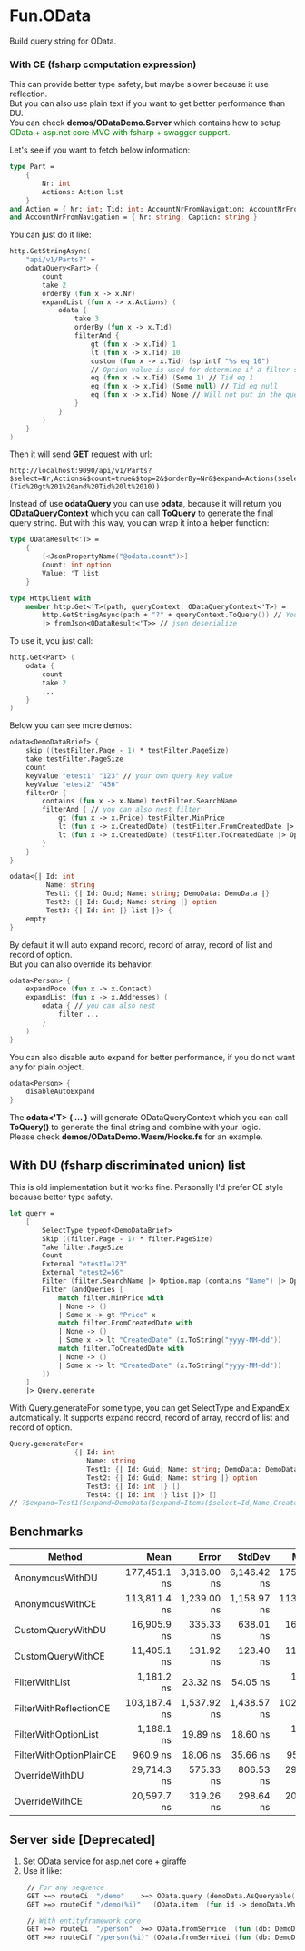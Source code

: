 # Fun.OData

Build query string for OData.

### With CE (fsharp computation expression)

This can provide better type safety, but maybe slower because it use reflection.  
But you can also use plain text if you want to get better performance than DU.  
You can check **demos/ODataDemo.Server** which contains how to setup <span style="color: green">OData + asp.net core MVC with fsharp + swagger support.</span>  

Let's see if you want to fetch below information:

```fsharp
type Part =
    {
        Nr: int
        Actions: Action list
    }
and Action = { Nr: int; Tid: int; AccountNrFromNavigation: AccountNrFromNavigation }
and AccountNrFromNavigation = { Nr: string; Caption: string }
```

You can just do it like:

```fsharp
http.GetStringAsync(
    "api/v1/Parts?" + 
    odataQuery<Part> {
        count
        take 2
        orderBy (fun x -> x.Nr)
        expandList (fun x -> x.Actions) (
            odata {
                take 3
                orderBy (fun x -> x.Tid)
                filterAnd {
                    gt (fun x -> x.Tid) 1
                    lt (fun x -> x.Tid) 10
                    custom (fun x -> x.Tid) (sprintf "%s eq 10")
                    // Option value is used for determine if a filter should be applied
                    eq (fun x -> x.Tid) (Some 1) // Tid eq 1
                    eq (fun x -> x.Tid) (Some null) // Tid eq null 
                    eq (fun x -> x.Tid) None // Will not put in the query string
                }
            }
        )
    }
)
```

Then it will send **GET** request with url:
```text
http://localhost:9090/api/v1/Parts?$select=Nr,Actions&$count=true&$top=2&$orderBy=Nr&$expand=Actions($select=Nr,Tid,AccountNrFromNavigation;$top=3;$orderBy=Tid;$expand=AccountNrFromNavigation($select=Nr,Caption);$filter=(Tid%20gt%201%20and%20Tid%20lt%2010))
```

Instead of use **odataQuery** you can use **odata**, because it will return you **ODataQueryContext** which you can call **ToQuery** to generate the final query string. But with this way, you can wrap it into a helper function:

```fsharp
type ODataResult<'T> =
    {
        [<JsonPropertyName("@odata.count")>]
        Count: int option
        Value: 'T list
    }

type HttpClient with
    member http.Get<'T>(path, queryContext: ODataQueryContext<'T>) =
        http.GetStringAsync(path + "?" + queryContext.ToQuery()) // You may need error handling in production
        |> fromJson<ODataResult<'T>> // json deserialize
```

To use it, you just call:

```fsharp
http.Get<Part> (
    odata {
        count
        take 2
        ...
    }
)
```

Below you can see more demos:

```fsharp
odata<DemoDataBrief> {
    skip ((testFilter.Page - 1) * testFilter.PageSize)
    take testFilter.PageSize
    count
    keyValue "etest1" "123" // your own query key value
    keyValue "etest2" "456"
    filterOr {
        contains (fun x -> x.Name) testFilter.SearchName
        filterAnd { // you can also nest filter
            gt (fun x -> x.Price) testFilter.MinPrice
            lt (fun x -> x.CreatedDate) (testFilter.FromCreatedDate |> Option.map (fun x -> x.ToString("yyyy-MM-dd")))
            lt (fun x -> x.CreatedDate) (testFilter.ToCreatedDate |> Option.map (fun x -> x.ToString("yyyy-MM-dd")))
        }
    }
}
```

```fsharp
odata<{| Id: int
         Name: string
         Test1: {| Id: Guid; Name: string; DemoData: DemoData |}
         Test2: {| Id: Guid; Name: string |} option
         Test3: {| Id: int |} list |}> {
    empty
}
```

By default it will auto expand record, record of array, record of list and record of option.  
But you can also override its behavior:


```fsharp
odata<Person> {
    expandPoco (fun x -> x.Contact)
    expandList (fun x -> x.Addresses) (
        odata { // you can also nest
            filter ...
        }
    )
}
```

You can also disable auto expand for better performance, if you do not want any for plain object.

```fsharp
odata<Person> {
    disableAutoExpand
}
```

The **odata<'T> { ... }** will generate ODataQueryContext which you can call **ToQuery()** to generate the final string and combine with your logic.  
Please check  **demos/ODataDemo.Wasm/Hooks.fs** for an example.


## With DU (fsharp discriminated union) list

This is old implementation but it works fine. Personally I'd prefer CE style because better type safety.

```fsharp
let query =
    [
        SelectType typeof<DemoDataBrief>
        Skip ((filter.Page - 1) * filter.PageSize)
        Take filter.PageSize
        Count
        External "etest1=123"
        External "etest2=56"
        Filter (filter.SearchName |> Option.map (contains "Name") |> Option.defaultValue "")
        Filter (andQueries [
            match filter.MinPrice with
            | None -> ()
            | Some x -> gt "Price" x
            match filter.FromCreatedDate with
            | None -> ()
            | Some x -> lt "CreatedDate" (x.ToString("yyyy-MM-dd"))
            match filter.ToCreatedDate with
            | None -> ()
            | Some x -> lt "CreatedDate" (x.ToString("yyyy-MM-dd"))
        ])
    ]
    |> Query.generate
```

With Query.generateFor some type, you can get SelectType and ExpandEx automatically. It supports expand record, record of array, record of list and record of option.

```fsharp
Query.generateFor<
                {| Id: int
                   Name: string
                   Test1: {| Id: Guid; Name: string; DemoData: DemoData |}
                   Test2: {| Id: Guid; Name: string |} option
                   Test3: {| Id: int |} []
                   Test4: {| Id: int |} list |}> []
// ?$expand=Test1($expand=DemoData($expand=Items($select=Id,Name,CreatedDate);$select=Id,Name,Description,Price,Items,CreatedDate,LastModifiedDate);$select=DemoData,Id,Name),Test2($select=Id,Name),Test3($select=Id),Test4($select=Id)&$select=Id,Name,Test1,Test2,Test3,Test4
```

## Benchmarks

|                  Method |         Mean |       Error |      StdDev |       Median |   Gen 0 |  Gen 1 | Allocated |
|------------------------ |-------------:|------------:|------------:|-------------:|--------:|-------:|----------:|
|         AnonymousWithDU | 177,451.1 ns | 3,316.00 ns | 6,146.42 ns | 175,928.9 ns | 10.0098 |      - |     62 KB |
|         AnonymousWithCE | 113,811.4 ns | 1,239.00 ns | 1,158.97 ns | 113,960.2 ns |  5.1270 |      - |     32 KB |
|       CustomQueryWithDU |  16,905.9 ns |   335.33 ns |   638.01 ns |  16,650.8 ns |  1.4648 |      - |      9 KB |
|       CustomQueryWithCE |  11,405.1 ns |   131.92 ns |   123.40 ns |  11,412.7 ns |  0.7172 |      - |      4 KB |
|          FilterWithList |   1,181.2 ns |    23.32 ns |    54.05 ns |   1,160.7 ns |  0.2956 |      - |      2 KB |
|  FilterWithReflectionCE | 103,187.4 ns | 1,537.92 ns | 1,438.57 ns | 102,927.2 ns |  9.3994 | 0.1221 |     58 KB |
|    FilterWithOptionList |   1,188.1 ns |    19.89 ns |    18.60 ns |   1,185.2 ns |  0.3223 |      - |      2 KB |
| FilterWithOptionPlainCE |     960.9 ns |    18.06 ns |    35.66 ns |     951.5 ns |  0.3452 |      - |      2 KB |
|          OverrideWithDU |  29,714.3 ns |   575.33 ns |   806.53 ns |  29,414.6 ns |  1.8921 |      - |     12 KB |
|          OverrideWithCE |  20,597.7 ns |   319.26 ns |   298.64 ns |  20,554.2 ns |  0.9155 |      - |      6 KB |

## Server side [Deprecated]

1. Set OData service for asp.net core + giraffe
2. Use it like:
   ```fsharp
    // For any sequence
    GET >=> routeCi  "/demo"    >=> OData.query (demoData.AsQueryable())
    GET >=> routeCif "/demo(%i)"   (OData.item  (fun id -> demoData.Where(fun x -> x.Id = id).AsQueryable()))

    // With entityframework core
    GET >=> routeCi  "/person"  >=> OData.fromService  (fun (db: DemoDbContext) -> db.Persons.AsQueryable())
    GET >=> routeCif "/person(%i)" (OData.fromServicei (fun (db: DemoDbContext) id -> db.Persons.Where(fun x -> x.Id = id).AsQueryable()))
   ```
